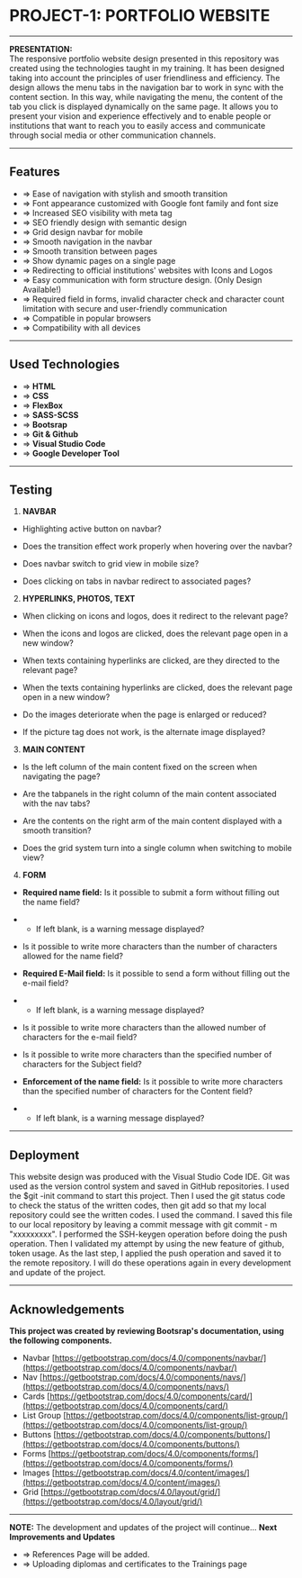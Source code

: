 # PROJECT-1: PORTFOLIO WEBSITE
---
**PRESENTATION:**  
The responsive portfolio website design presented in this repository was created using the technologies taught in my training. It has been designed taking into account the principles of user friendliness and efficiency. The design allows the menu tabs in the navigation bar to work in sync with the content section. In this way, while navigating the menu, the content of the tab you click is displayed dynamically on the same page. It allows you to present your vision and experience effectively and to enable people or institutions that want to reach you to easily access and communicate through social media or other communication channels.  
***  

## Features  
* => Ease of navigation with stylish and smooth transition       
* => Font appearance customized with Google font family and font size
* => Increased SEO visibility with meta tag
* => SEO friendly design with semantic design
* => Grid design navbar for mobile
* => Smooth navigation in the navbar
* => Smooth transition between pages
* => Show dynamic pages on a single page
* => Redirecting to official institutions' websites with Icons and Logos
* => Easy communication with form structure design. (Only Design Available!)
* => Required field in forms, invalid character check and character count limitation    with secure and user-friendly communication
* => Compatible in popular browsers
* => Compatibility with all devices

***

## Used Technologies
* => **HTML**
* => **CSS**
* => **FlexBox**
* => **SASS-SCSS**
* => **Bootsrap**
* => **Git & Github**
* => **Visual Studio Code**
* => **Google Developer Tool**  
***

## Testing  
1. **NAVBAR**  
* Highlighting active button on navbar?

* Does the transition effect work properly when hovering over the navbar?

* Does navbar switch to grid view in mobile size?

* Does clicking on tabs in navbar redirect to associated pages?

2. **HYPERLINKS, PHOTOS, TEXT**  
* When clicking on icons and logos, does it redirect to the relevant page?

* When the icons and logos are clicked, does the relevant page open in a new window?

* When texts containing hyperlinks are clicked, are they directed to the relevant page?

* When the texts containing hyperlinks are clicked, does the relevant page open in a new window?

* Do the images deteriorate when the page is enlarged or reduced?

* If the picture tag does not work, is the alternate image displayed?

3. **MAIN CONTENT**  
* Is the left column of the main content fixed on the screen when navigating the page?

* Are the tabpanels in the right column of the main content associated with the nav tabs?

* Are the contents on the right arm of the main content displayed with a smooth transition?

* Does the grid system turn into a single column when switching to mobile view?


4. **FORM**        
* **Required name field:** Is it possible to submit a form without filling out the name field?
* * If left blank, is a warning message displayed?

* Is it possible to write more characters than the number of characters allowed for the name field?

* **Required E-Mail field:** Is it possible to send a form without filling out the e-mail field?
* * If left blank, is a warning message displayed?

* Is it possible to write more characters than the allowed number of characters for the e-mail field?

* Is it possible to write more characters than the specified number of characters for the Subject field?

* **Enforcement of the name field:** Is it possible to write more characters than the specified number of characters for the Content field?
* * If left blank, is a warning message displayed?
***

## Deployment
This website design was produced with the Visual Studio Code IDE. Git was used as the version control system and saved in GitHub repositories. I used the $git -init command to start this project. Then I used the git status code to check the status of the written codes, then git add so that my local repository could see the written codes. I used the command. I saved this file to our local repository by leaving a commit message with git commit - m "xxxxxxxxx". I performed the SSH-keygen operation before doing the push operation. Then I validated my attempt by using the new feature of github, token usage. As the last step, I applied the push operation and saved it to the remote repository. I will do these operations again in every development and update of the project.
***

## Acknowledgements
**This project was created by reviewing Bootsrap's documentation, using the following components.**  
* Navbar [https://getbootstrap.com/docs/4.0/components/navbar/](https://getbootstrap.com/docs/4.0/components/navbar/)
* Nav [https://getbootstrap.com/docs/4.0/components/navs/](https://getbootstrap.com/docs/4.0/components/navs/)
* Cards [https://getbootstrap.com/docs/4.0/components/card/](https://getbootstrap.com/docs/4.0/components/card/)
* List Group [https://getbootstrap.com/docs/4.0/components/list-group/](https://getbootstrap.com/docs/4.0/components/list-group/)
* Buttons [https://getbootstrap.com/docs/4.0/components/buttons/](https://getbootstrap.com/docs/4.0/components/buttons/)
* Forms [https://getbootstrap.com/docs/4.0/components/forms/](https://getbootstrap.com/docs/4.0/components/forms/)
* Images [https://getbootstrap.com/docs/4.0/content/images/](https://getbootstrap.com/docs/4.0/content/images/)
* Grid [https://getbootstrap.com/docs/4.0/layout/grid/](https://getbootstrap.com/docs/4.0/layout/grid/)

***

**NOTE:** The development and updates of the project will continue...
**Next Improvements and Updates**    
* => References Page will be added.
* => Uploading diplomas and certificates to the Trainings page
